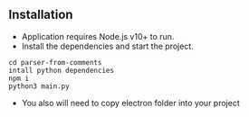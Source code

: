## Installation

- Application requires Node.js v10+ to run.
- Install the dependencies and start the project.

```
cd parser-from-comments
intall python dependencies
npm i
python3 main.py
```

- You also will need to copy electron folder into your project